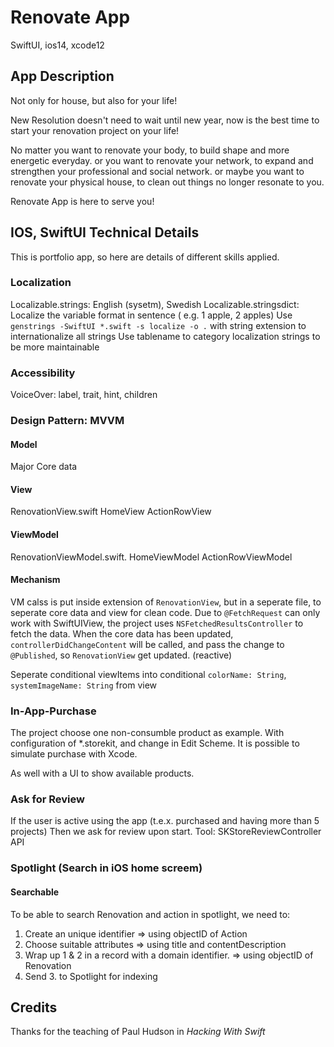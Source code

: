 # Renovate App

SwiftUI, ios14, xcode12

## App Description
Not only for house, but also for your life!

New Resolution doesn't need to wait until new year, now is the best time to start your renovation project on your life!

No matter you want to renovate your body, to build shape and more energetic everyday.
or you want to renovate your network, to expand and strengthen your professional and social network.
or maybe you want to renovate your physical house, to clean out things no longer resonate to you. 

Renovate App is here to serve you!


## IOS, SwiftUI Technical Details
This is portfolio app, so here are details of different skills applied. 

### Localization
Localizable.strings: English (sysetm), Swedish
Localizable.stringsdict: Localize the variable format in sentence ( e.g. 1 apple, 2 apples)
Use `genstrings -SwiftUI *.swift -s localize -o .`  with string extension to internationalize all strings
Use tablename to category localization strings to be more maintainable

### Accessibility
VoiceOver: label, trait, hint, children
 
 ### Design Pattern: MVVM
#### Model
Major Core data
#### View
RenovationView.swift
HomeView
ActionRowView
#### ViewModel
RenovationViewModel.swift.
HomeViewModel
ActionRowViewModel

#### Mechanism
VM calss is put inside extension of `RenovationView`, but in a seperate file, to seperate core data and view for clean code.
Due to `@FetchRequest` can only work with SwiftUIView, the project uses 
`NSFetchedResultsController` to fetch the data. 
When the core data has been updated,  `controllerDidChangeContent`  will be called, and pass the change to `@Published`, so `RenovationView` get updated. (reactive)

Seperate conditional viewItems into conditional `colorName: String`, `systemImageName: String`  from view


### In-App-Purchase
The project choose one non-consumble product as example. 
With configuration of *.storekit, and change in Edit Scheme. 
It is possible to simulate purchase with Xcode.

As well with a UI to show available products.

### Ask for Review
If the user is active using the app (t.e.x. purchased and having more than 5 projects)
Then we ask for review upon start.
Tool: SKStoreReviewController API


### Spotlight (Search in iOS home screem)
#### Searchable
To be able to search Renovation and action in spotlight,  we need to:
1. Create an unique identifier 
    => using objectID of Action  
2. Choose suitable attributes
   => using title and contentDescription
3. Wrap up 1 & 2 in a record with a domain identifier. 
  => using objectID of Renovation 
4. Send 3. to Spotlight for indexing






## Credits
Thanks for the teaching of Paul Hudson in *Hacking With Swift* 
